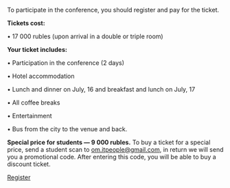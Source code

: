 To participate in the conference, you should register and pay for the ticket.

<b>Tickets cost:</b>

• 17 000 rubles (upon arrival in a double or triple room)

<b>Your ticket includes:</b>

• Participation in the conference (2 days)

• Hotel accommodation

• Lunch and dinner on July, 16 and breakfast and lunch on July, 17

• All coffee breaks

• Entertainment

• Bus from the city to the venue and back.


<b>Special price for students — 9 000 rubles.</b> To buy a ticket for a special price, send a student scan to om.itpeople@gmail.com, in return we will send you a promotional code. After entering this code, you will be able to buy a discount ticket.

[Register](http://pycon.ru/2017/en/register/)
